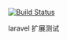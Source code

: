 [![Build Status](https://travis-ci.org/armyhcz/testLaravelSrcHcz.svg?branch=master)](https://travis-ci.org/armyhcz/testLaravelSrcHcz)

laravel 扩展测试
